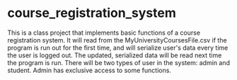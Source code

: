 # course_registration_system
This is a class project that implements basic functions of a course registration system. It will read from the MyUniversityCoursesFile.csv if the program is run out for the first time, and will serialize user's data every time the user is logged out. The updated, serialized data will be read next time the program is run.
There will be two types of user in the system: admin and student. Admin has exclusive access to some functions.
